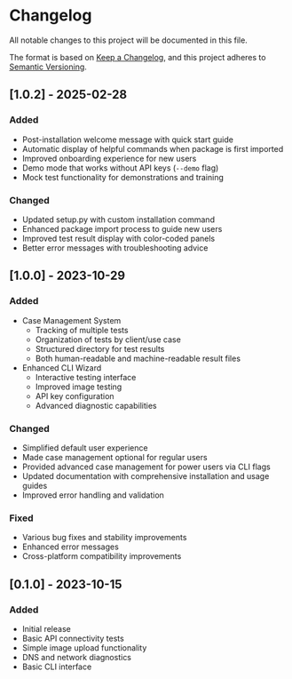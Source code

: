 # Changelog

All notable changes to this project will be documented in this file.

The format is based on [Keep a Changelog](https://keepachangelog.com/en/1.0.0/),
and this project adheres to [Semantic Versioning](https://semver.org/spec/v2.0.0.html).

## [1.0.2] - 2025-02-28

### Added
- Post-installation welcome message with quick start guide
- Automatic display of helpful commands when package is first imported
- Improved onboarding experience for new users
- Demo mode that works without API keys (`--demo` flag)
- Mock test functionality for demonstrations and training

### Changed
- Updated setup.py with custom installation command 
- Enhanced package import process to guide new users
- Improved test result display with color-coded panels
- Better error messages with troubleshooting advice

## [1.0.0] - 2023-10-29

### Added
- Case Management System
  - Tracking of multiple tests
  - Organization of tests by client/use case
  - Structured directory for test results
  - Both human-readable and machine-readable result files
- Enhanced CLI Wizard
  - Interactive testing interface
  - Improved image testing
  - API key configuration
  - Advanced diagnostic capabilities

### Changed
- Simplified default user experience
- Made case management optional for regular users
- Provided advanced case management for power users via CLI flags
- Updated documentation with comprehensive installation and usage guides
- Improved error handling and validation

### Fixed
- Various bug fixes and stability improvements
- Enhanced error messages
- Cross-platform compatibility improvements

## [0.1.0] - 2023-10-15

### Added
- Initial release
- Basic API connectivity tests
- Simple image upload functionality
- DNS and network diagnostics
- Basic CLI interface
